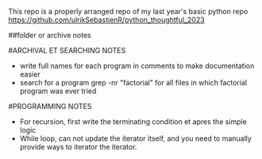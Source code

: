 This repo is a properly arranged repo of my last year's basic python repo
https://github.com/ulrikSebastienR/python_thoughtful_2023

##folder or archive notes


#ARCHIVAL ET SEARCHING NOTES
- write full names for each program in comments to make documentation easier 
- search for a program grep -nr "factorial" for all files in which factorial program was ever tried

#PROGRAMMING NOTES
- For recursion, first write the terminating condition et apres the simple logic
- While loop, can not update the iterator itself, and you need to manually provide ways to iterator the iterator. 

